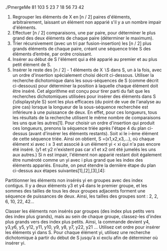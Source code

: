 ./PmergeMe 81 103 5 23 7 18 56 73 42

1. Regrouper les éléments de X en [n / 2] paires d'éléments, arbitrairement, laissant un élément non apparié s'il y a un nombre impair d'éléments.
2. Effectuer [n / 2] comparaisons, une par paire, pour déterminer le plus grand des deux éléments de chaque paire (déterminer le maximum).
3. Trier récursivement (avec un tri par fusion-insertion) les [n / 2] plus grands éléments de chaque paire, créant une séquence triée  S des éléments d’entrée, 
par ordre croissant.
4. Insérer au début de S l'élément qui a été apparié au premier et au plus petit élément de  S.
5. Insérer le reste des [n / 2] - 1 éléments de X ∖S dans S, un à la fois, avec un ordre d'insertion spécialement choisi décrit ci-dessous. 
Utiliser la recherche dichotomique dans les sous-séquences de S (comme décrit ci-dessous) pour déterminer la position à laquelle 
chaque élément doit être inséré.
Cet algorithme est conçu pour tirer parti du fait que les recherches dichotomiques utilisées pour insérer des éléments dans S
{\displaystyle S} sont les plus efficaces (du point de vue de l'analyse au pire cas) lorsque la longueur de la sous-séquence 
recherchée est inférieure à une puissance de deux. En effet, pour ces longueurs, tous les résultats de la recherche utilisent 
le même nombre de comparaisons les uns que les autres[1]. Pour choisir un ordre d'insertion qui produit ces longueurs, 
prenons la séquence triée  après l'étape 4 du plan ci-dessus (avant d'insérer les éléments restants). Soit xi le 
i-ème élément de cette séquence triée. Ainsi on obtient, S =(x1,x2,x3,…), où chaque élément xi avec i ≥ 3 est associé 
à un élément yi < xi qui n'a pas encore été inséré. (y1 et y2 n'existent pas car x1 et x2 ont été jumelés les uns aux autres.)
Si n est impair, l'élément non apparié restant doit également être numéroté comme un yi avec i plus grand que les index des éléments
appariés. Ensuite, on peut étendre la dernière étape du plan ci-dessus aux étapes suivantes[1],[2],[3],[4]:

Partitionner les éléments non insérés yi en groupes avec des index contigus. Il y a deux éléments y3 et y4 dans le premier groupe,
et les sommes des tailles de tous les deux groupes adjacents forment une séquence de puissances de deux. Ainsi, les tailles 
des groupes sont : 2, 2, 6, 10, 22, 42...

Classer les éléments non insérés par groupes (des index plus petits vers des index plus grands), mais au sein de chaque groupe,
classez-les d'index plus grands vers des index plus petits. Ainsi, la commande devient  y4, y3,y6, y5, y12, y11, y10, y9, y8, y7, y22, y21 …
Utilisez cet ordre pour insérer les éléments yi dans S. Pour chaque élément yi, utilisez une recherche dichotomique à partir du début de 
S jusqu'à xi exclu afin de déterminer où insérer yi.

